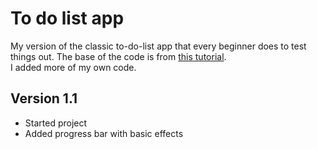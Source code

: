 # To do list app
My version of the classic to-do-list app that every beginner does to test things out.
The base of the code is from [this tutorial](https://www.youtube.com/watch?v=CgkZ7MvWUAA). <br />
I added more of my own code.

## Version 1.1
- Started project
- Added progress bar with basic effects
